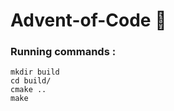 # Advent-of-Code :christmas_tree:

### Running commands : 
```
mkdir build
cd build/
cmake ..
make
```